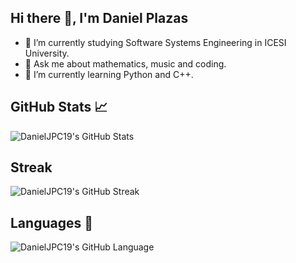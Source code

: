 ## Hi there 👋, I'm Daniel Plazas

- 🔭 I’m currently studying Software Systems Engineering in ICESI University.
- 💬 Ask me about mathematics, music and coding.
- 🌱 I’m currently learning Python and C++.

<!--
**DanielJPC19/DanielJPC19** is a ✨ _special_ ✨ repository because its `README.md` (this file) appears on your GitHub profile.

Here are some ideas to get you started:

- 🔭 I’m currently working on ...
- 🌱 I’m currently learning ...
- 👯 I’m looking to collaborate on ...
- 🤔 I’m looking for help with ...
- 💬 Ask me about ...
- 📫 How to reach me: ...
- 😄 Pronouns: ...
- ⚡ Fun fact: ...
-->

## GitHub Stats 📈

![DanielJPC19's GitHub Stats](https://github-readme-stats-eight-theta.vercel.app/api?username=DanielJPC19&show_icons=true&include_all_commits=true&count_private=true)

## Streak

![DanielJPC19's GitHub Streak](https://github-readme-streak-stats.herokuapp.com/?user=DanielJPC19)

## Languages 💬

![DanielJPC19's GitHub Language](https://github-readme-stats.anuraghazra1.vercel.app/api/top-langs/?username=DanielJPC19&no-bg=true&no-frame=true&langs_count=10)
